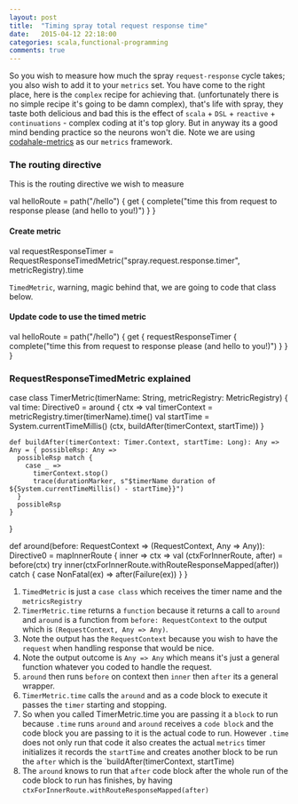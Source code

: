 ```yaml
---
layout: post
title:  "Timing spray total request response time"
date:   2015-04-12 22:18:00
categories: scala,functional-programming
comments: true
---
```

So you wish to measure how much the spray `request-response` cycle takes; you also wish to add it to your `metrics` set.  You have come to the right place, here is the `complex` recipe for achieving that. (unfortunately there is no simple recipe it's going to be damn complex), that's life with spray, they taste both delicious and bad this is the effect of `scala` + `DSL` + `reactive` + `continuations` - complex coding at it's top glory.  But in anyway its a good mind bending practice so the neurons won't die.  Note we are using [codahale-metrics](https://github.com/dropwizard/metrics) as our `metrics` framework.

### The routing directive
This is the routing directive we wish to measure


val helloRoute = path("/hello") {
    get {
      complete("time this from request to response please (and hello to you!)")
    }
}


#### Create metric

val requestResponseTimer = RequestResponseTimedMetric("spray.request.response.timer", metricRegistry).time


`TimedMetric`, warning, magic behind that, we are going to code that class below.

#### Update code to use the timed metric

val helloRoute = path("/hello") {
    get {
        requestResponseTimer {
            complete("time this from request to response please (and hello to you!)")
        }
    }
}


### RequestResponseTimedMetric explained

  case class TimerMetric(timerName: String, metricRegistry: MetricRegistry) {
    val time: Directive0 =
      around { ctx =>
        val timerContext = metricRegistry.timer(timerName).time()
        val startTime = System.currentTimeMillis()
        (ctx, buildAfter(timerContext, startTime))
      }

    def buildAfter(timerContext: Timer.Context, startTime: Long): Any => Any = { possibleRsp: Any =>
      possibleRsp match {
        case _ =>
          timerContext.stop()
          trace(durationMarker, s"$timerName duration of ${System.currentTimeMillis() - startTime}}")
      }
      possibleRsp
    }

  }

  def around(before: RequestContext => (RequestContext, Any => Any)): Directive0 =
    mapInnerRoute { inner =>
      ctx =>
        val (ctxForInnerRoute, after) = before(ctx)
        try inner(ctxForInnerRoute.withRouteResponseMapped(after))
        catch { case NonFatal(ex) => after(Failure(ex)) }
    }


1. `TimedMetric` is just a `case class` which receives the timer name and the `metricsRegistry`
1. `TimerMetric.time` returns a `function` because it returns a call to `around` and `around` is a function from `before: RequestContext` to the output which is `(RequestContext, Any => Any)`.
1. Note the output has the `RequestContext` because you wish to have the `request` when handling response that would be nice.
1. Note the output outcome is `Any => Any` which means it's just a general function whatever you coded to handle the request.
1. `around` then runs `before` on context then `inner` then `after` its a general wrapper.
1. `TimerMetric.time` calls the `around` and as a code block to execute it passes the `timer` starting and stopping.
1. So when you called TimerMetric.time you are passing it a `block` to run because `.time` runs `around` and `around` receives a `code block` and the code block you are passing to it is the actual code to run.  However `.time` does not only run that code it also creates the actual `metrics` timer initializes it records the `startTime` and creates another block to be run the `after` which is the `buildAfter(timerContext, startTime)
1. The `around` knows to run that `after` code block after the whole run of the code block to run has finishes, by having `ctxForInnerRoute.withRouteResponseMapped(after)`